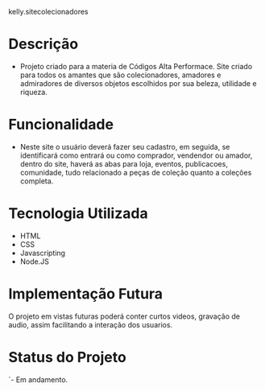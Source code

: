 kelly.sitecolecionadores
# Descrição

- Projeto criado para a materia de Códigos Alta Performace. Site criado para todos os amantes que são colecionadores, amadores e admiradores de diversos objetos escolhidos por sua beleza, utilidade e riqueza.

# Funcionalidade
- Neste site o usuário deverá fazer seu cadastro, em seguida, se identificará como entrará ou como comprador, vendendor ou amador, dentro do site, haverá as abas para loja, eventos, publicacoes, comunidade, tudo relacionado a peças de coleção quanto a coleções completa.

# Tecnologia Utilizada
- HTML
- CSS
 - Javascripting
- Node.JS

# Implementação Futura
O projeto em vistas futuras poderá conter curtos videos, gravação de audio, assim facilitando a interação dos usuarios.

# Status do Projeto
´- Em andamento.
